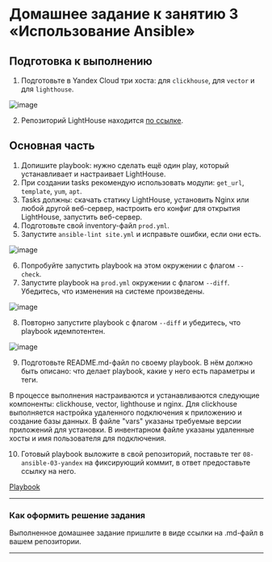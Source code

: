 # Домашнее задание к занятию 3 «Использование Ansible»

## Подготовка к выполнению

1. Подготовьте в Yandex Cloud три хоста: для `clickhouse`, для `vector` и для `lighthouse`.

![image](https://github.com/Fe1br0/mnt-homeworks/assets/106814458/d8c00c40-c871-47a6-a1d9-61949ad0453c)


2. Репозиторий LightHouse находится [по ссылке](https://github.com/VKCOM/lighthouse).

## Основная часть

1. Допишите playbook: нужно сделать ещё один play, который устанавливает и настраивает LightHouse.
2. При создании tasks рекомендую использовать модули: `get_url`, `template`, `yum`, `apt`.
3. Tasks должны: скачать статику LightHouse, установить Nginx или любой другой веб-сервер, настроить его конфиг для открытия LightHouse, запустить веб-сервер.
4. Подготовьте свой inventory-файл `prod.yml`.
5. Запустите `ansible-lint site.yml` и исправьте ошибки, если они есть.

![image](https://github.com/Fe1br0/mnt-homeworks/assets/106814458/f31ce15e-1fb9-469c-9828-9be87a1d9d17)


6. Попробуйте запустить playbook на этом окружении с флагом `--check`.
7. Запустите playbook на `prod.yml` окружении с флагом `--diff`. Убедитесь, что изменения на системе произведены.

![image](https://github.com/Fe1br0/mnt-homeworks/assets/106814458/114f3935-7187-4488-a8ec-e737b5a994a0)


8. Повторно запустите playbook с флагом `--diff` и убедитесь, что playbook идемпотентен.

![image](https://github.com/Fe1br0/mnt-homeworks/assets/106814458/07b7ff01-8f20-4abe-af25-972d1f02dcc1)


9. Подготовьте README.md-файл по своему playbook. В нём должно быть описано: что делает playbook, какие у него есть параметры и теги.

В процессе выполнения настраиваются и устанавливаются следующие компоненты: clickhouse, vector, lighthouse и nginx. Для clickhouse выполняется настройка удаленного подключения к приложению и создание базы данных. В файле "vars" указаны требуемые версии приложений для установки. В инвентарном файле указаны удаленные хосты и имя пользователя для подключения.

10. Готовый playbook выложите в свой репозиторий, поставьте тег `08-ansible-03-yandex` на фиксирующий коммит, в ответ предоставьте ссылку на него.


[Playbook](https://github.com/Fe1br0/mnt-homeworks/tree/MNT-video/08-ansible-03-yandex/playbook)

---

### Как оформить решение задания

Выполненное домашнее задание пришлите в виде ссылки на .md-файл в вашем репозитории.

---
